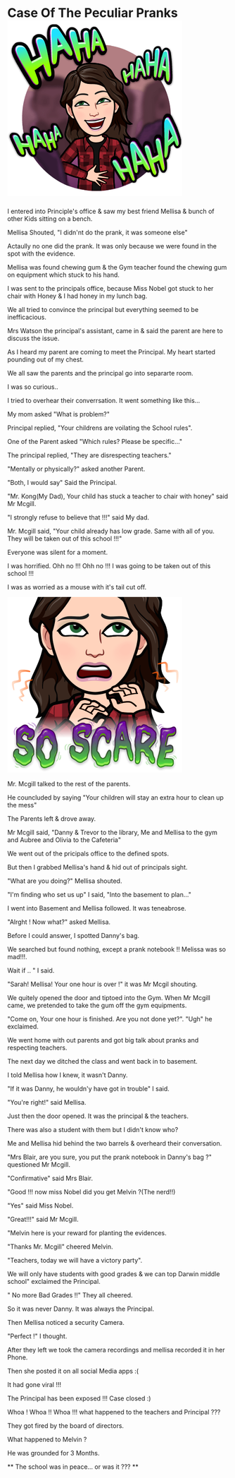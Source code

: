 # Case Of The Peculiar Pranks  ![](img/haha.png)


I entered into Principle's office & saw my best friend Mellisa & bunch of other Kids sitting on a bench.  

Mellisa Shouted, "I didn'nt do the prank, it was someone else"
    
Actaully no one did the prank. It was only because we were found in the spot with the evidence. 

Mellisa was found chewing gum & the Gym teacher found the chewing gum on equipment which stuck to his hand. 

I was sent to the principals office, because Miss Nobel got stuck to her chair with Honey & I had honey in my lunch bag. 

We all tried to convince the principal but everything seemed to be inefficacious.

Mrs Watson the principal's assistant, came in & said the parent are here to discuss the issue. 

As I heard my parent are coming to meet the Principal. My heart started pounding out of my chest. 

We all saw the parents and the principal go into separarte room. 

I was so curious.. 

I tried to overhear their converrsation. It went something like this... 

My mom asked "What is problem?" 

Principal replied, "Your childrens are voilating the School rules". 

One of the Parent asked "Which rules? Please be specific..."

The principal replied, "They are disrespecting teachers."

"Mentally or physically?" asked another Parent. 

"Both, I would say" Said the Principal. 

"Mr. Kong(My Dad), Your child has stuck a teacher to chair with honey" said Mr Mcgill.

"I strongly refuse to believe that !!!" said My dad.
    
Mr. Mcgill said, "Your child already has low grade. Same with all of you. They will be taken out of this school !!!"

Everyone was silent for a moment. 

I was horrified. Ohh no !!! Ohh no !!!  I was going to be taken out of this school !!! 

I was as worried as a mouse with it's tail cut off.  

 ![](img/prank.png)

Mr. Mcgill talked to the rest of the parents. 

He councluded by saying "Your children will stay an extra hour to clean up the mess"

The Parents left & drove away. 

Mr Mcgill said, "Danny & Trevor to the library, Me and Mellisa to the gym and Aubree and Olivia to the Cafeteria"

We went out of the pricipals office to the defined spots.

But then I grabbed Mellisa's hand & hid out of principals sight.

"What are you doing?" Mellisa shouted. 

"I'm finding who set us up" I said, "Into the basement to plan..."

I went into Basement and Mellisa followed.  It was teneabrose. 

"Alrght ! Now what?" asked Mellisa.

Before I could answer, I spotted Danny's bag. 

We searched but found nothing, except a prank notebook !! Melissa was so mad!!!. 

Wait if .. " I said.

"Sarah! Mellisa! Your one hour is over !" it was Mr Mcgil shouting.

We quitely opened the door and tiptoed into the Gym. When Mr Mcgill came, we pretended to take the gum off the gym equipments. 

"Come on, Your one hour is finished. Are you not done yet?". "Ugh" he exclaimed.

We went home with out parents and got big talk about pranks and respecting teachers. 

The next day we ditched the class and went back in to basement.  

I told Mellisa how I knew, it wasn't Danny.

"If it was Danny, he wouldn'y have got in trouble" I said.

"You're right!" said Mellisa. 

Just then the door opened. It was the principal & the teachers. 

There was also a student with them but I didn't know who? 

Me and Mellisa hid behind the two barrels & overheard their conversation. 

"Mrs Blair, are you sure, you put the prank notebook in Danny's bag ?" questioned Mr Mcgill.

"Confirmative" said Mrs Blair. 

"Good !!! now miss Nobel did you get Melvin ?(The nerd!!) 

"Yes" said Miss Nobel.

"Great!!!" said Mr Mcgill.
 
"Melvin here is your reward for planting the evidences. 

"Thanks Mr. Mcgill" cheered Melvin.

"Teachers, today we will have a victory party". 
 
We will only have students with good grades & we can top Darwin middle school" exclaimed the Principal.

" No more Bad Grades !!" They all cheered. 

So it was never Danny. It was always the Principal. 

Then Mellisa noticed a security Camera. 

"Perfect !" I thought. 

After they left we took the camera recordings and mellisa recorded it in her Phone.

Then she posted it on all social Media apps :( 
    
It had gone viral !!! 

The Principal has been exposed !!! Case closed :)

Whoa ! Whoa !! Whoa !!! what happened to the teachers and Principal ??? 

They got fired by the board of directors. 

What happened to Melvin ? 

He was grounded for 3 Months. 

** The school was in peace... or was it ??? **